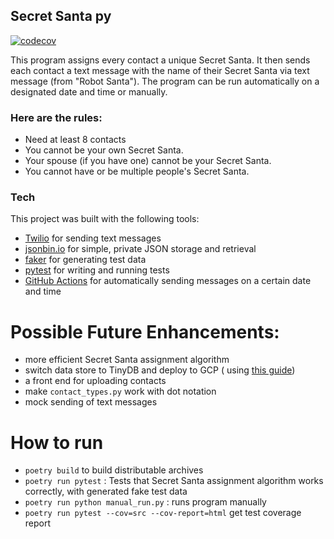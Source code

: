## Secret Santa py

[![codecov](https://codecov.io/github/aloosefish/secret_santa_py/branch/master/graph/badge.svg?token=7G5QUF6DIK)](https://codecov.io/github/aloosefish/secret_santa_py)

This program assigns every contact a unique Secret Santa.
It then sends each contact a text message with the name of 
their Secret Santa via text message (from "Robot Santa"). The program can be 
run automatically on a designated date and time or manually.



### Here are the rules:

* Need at least 8 contacts
* You cannot be your own Secret Santa.
* Your spouse (if you have one) cannot be your Secret Santa.
* You cannot have or be multiple people's Secret Santa.

### Tech

This project was built with the following tools:

* [Twilio](https://www.twilio.com/) for sending text messages
* [jsonbin.io](https://jsonbin.io) for simple, private JSON storage and
  retrieval
* [faker](https://faker.readthedocs.io/en/master/) for generating test data
* [pytest](https://docs.pytest.org/) for writing and running tests
* [GitHub Actions](https://docs.github.com/en/actions) for automatically sending
  messages on a certain date and time

# Possible Future Enhancements:

* more efficient Secret Santa assignment algorithm
* switch data store to TinyDB and deploy to GCP (
  using [this guide](https://www.pingcap.com/blog/how-to-deploy-tidb-on-google-cloud-platform-part-1/))
* a front end for uploading contacts
* make `contact_types.py` work with dot notation
* mock sending of text messages

# How to run

- `poetry build` to build distributable archives
- `poetry run pytest` : Tests that Secret Santa assignment algorithm works 
  correctly, with generated fake test data
- `poetry run python manual_run.py` : runs program manually
- `poetry run pytest --cov=src --cov-report=html` get test coverage report

